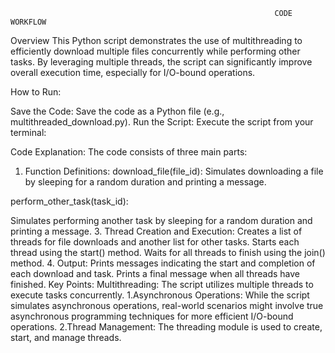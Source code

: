                                                                CODE WORKFLOW

Overview
This Python script demonstrates the use of multithreading to efficiently download multiple files concurrently while performing other tasks. By leveraging multiple threads, the script can significantly improve overall execution time, especially for I/O-bound operations.

How to Run:

Save the Code: Save the code as a Python file (e.g., multithreaded_download.py).
Run the Script: Execute the script from your terminal:
 
Code Explanation:
The code consists of three main parts:
1. Function Definitions:
download_file(file_id): Simulates downloading a file by sleeping for a random duration and printing a message.

perform_other_task(task_id):

Simulates performing another task by sleeping for a random duration and printing a message.
3. Thread Creation and Execution:
Creates a list of threads for file downloads and another list for other tasks.
Starts each thread using the start() method.
Waits for all threads to finish using the join() method.
4. Output:
Prints messages indicating the start and completion of each download and task.
Prints a final message when all threads have finished.
Key Points:
Multithreading: The script utilizes multiple threads to execute tasks concurrently.
1.Asynchronous Operations: While the script simulates asynchronous operations, real-world scenarios might involve true asynchronous programming techniques for more efficient I/O-bound operations.
2.Thread Management: The threading module is used to create, start, and manage threads.
